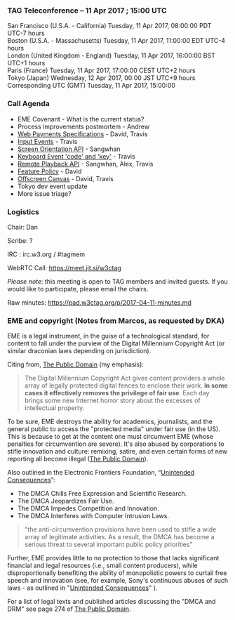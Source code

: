 ### TAG Teleconference – 11 Apr 2017 ; 15:00 UTC

San Francisco (U.S.A. - California)	Tuesday, 11 Apr 2017, 08:00:00	PDT	UTC-7 hours  
Boston (U.S.A. - Massachusetts)	Tuesday, 11 Apr 2017, 11:00:00	EDT	UTC-4 hours  
London (United Kingdom - England)	Tuesday, 11 Apr 2017, 16:00:00	BST	UTC+1 hours  
Paris (France)	Tuesday, 11 Apr 2017, 17:00:00	CEST	UTC+2 hours  
Tokyo (Japan)	Wednesday, 12 Apr 2017, 00:00	JST	UTC+9 hours  
Corresponding UTC (GMT)	Tuesday, 11 Apr 2017, 15:00:00	 

### Call Agenda

* EME Covenant - What is the current status?
* Process improvements postmortem - Andrew
* [Web Payments Specifications](https://github.com/w3ctag/spec-reviews/issues/152) - David, Travis
* [Input Events](https://github.com/w3ctag/spec-reviews/issues/160) - Travis
* [Screen Orientation API](https://github.com/w3ctag/spec-reviews/issues/157) - Sangwhan
* [Keyboard Event 'code' and 'key'](https://github.com/w3ctag/spec-reviews/issues/155) - Travis
* [Remote Playback API](https://github.com/w3ctag/spec-reviews/issues/145) - Sangwhan, Alex, Travis
* [Feature Policy](https://github.com/w3ctag/spec-reviews/issues/159) - David
* [Offscreen Canvas](https://github.com/w3ctag/spec-reviews/issues/141) - David, Travis
* Tokyo dev event update
* More issue triage?

### Logistics

Chair: Dan

Scribe: ?

IRC : irc.w3.org / #tagmem

WebRTC Call: https://meet.jit.si/w3ctag

*Please note*: this meeting is open to TAG members and invited guests. If you would like to participate, please email the chairs.

Raw minutes: https://pad.w3ctag.org/p/2017-04-11-minutes.md

### EME and copyright (Notes from Marcos, as requested by DKA)
EME is a legal instrument, in the guise of a technological standard, for content to fall under the purview of the Digital Millennium Copyright Act (or similar draconian laws depending on jurisdiction).

Citing from, [The Public Domain](http://www.thepublicdomain.org/download/) (my emphasis):

> The Digital Millennium Copyright Act gives content providers a whole array of legally protected digital fences to enclose
their work. **In some cases it effectively removes the privilege of fair use**.
Each day brings some new Internet horror story about the excesses of intellectual
property.

To be sure, EME destroys the ability for academics, journalists, and the general public to access the "protected media" under fair use (in the US). This is because to get at the content one must circumvent EME (whose penalties for circumvention are severe). It's also abused by corporations to stifle innovation and culture: remixing, satire, and even certain forms of new reporting all become illegal ([The Public Domain](http://www.thepublicdomain.org/download/)). 

Also outlined in the Electronic Frontiers Foundation, “[Unintended Consequences](https://www.eff.org/files/2014/09/16/unintendedconsequences2014.pdf)”:

* The DMCA Chills Free Expression and Scientific Research.
* The DMCA Jeopardizes Fair Use.
* The DMCA Impedes Competition and Innovation.
* The DMCA Interferes with Computer Intrusion Laws.

> "the anti-circumvention provisions have been used to stifle a wide array of legitimate activities. As a result, the DMCA has become a serious threat to several important public policy priorities"

Further, EME provides little to no protection to those that lacks significant financial and legal resources (i.e., small content producers), while disproportionally benefiting the ability of monopolistic powers to curtail free speech and innovation (see, for example, Sony's continuous abuses of such laws - as outlined in "[Unintended Consequences](https://www.eff.org/files/2014/09/16/unintendedconsequences2014.pdf)" ).  

For a list of legal texts and published articles discussing the "DMCA and DRM" see page 274 of [The Public Domain](http://www.thepublicdomain.org/download/). 
